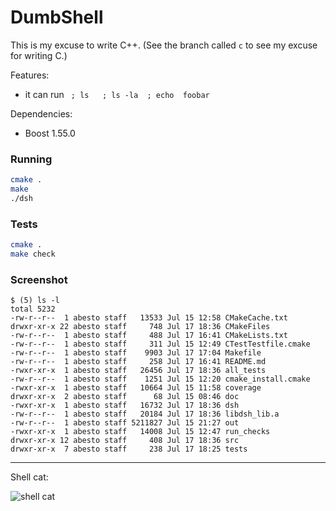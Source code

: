 # DumbShell

This is my excuse to write C++. (See the branch called `c` to see my excuse for writing C.)

Features:
 - it can run ` ; ls   ; ls -la  ; echo  foobar`

Dependencies:
 - Boost 1.55.0

### Running

```sh
cmake .
make
./dsh
```

### Tests

```sh
cmake .
make check
```

### Screenshot

```
$ (5) ls -l
total 5232
-rw-r--r--  1 abesto staff   13533 Jul 15 12:58 CMakeCache.txt
drwxr-xr-x 22 abesto staff     748 Jul 17 18:36 CMakeFiles
-rw-r--r--  1 abesto staff     488 Jul 17 16:41 CMakeLists.txt
-rw-r--r--  1 abesto staff     311 Jul 15 12:49 CTestTestfile.cmake
-rw-r--r--  1 abesto staff    9903 Jul 17 17:04 Makefile
-rw-r--r--  1 abesto staff     258 Jul 17 16:41 README.md
-rwxr-xr-x  1 abesto staff   26456 Jul 17 18:36 all_tests
-rw-r--r--  1 abesto staff    1251 Jul 15 12:20 cmake_install.cmake
-rwxr-xr-x  1 abesto staff   10664 Jul 15 11:58 coverage
drwxr-xr-x  2 abesto staff      68 Jul 15 08:46 doc
-rwxr-xr-x  1 abesto staff   16732 Jul 17 18:36 dsh
-rw-r--r--  1 abesto staff   20184 Jul 17 18:36 libdsh_lib.a
-rw-r--r--  1 abesto staff 5211827 Jul 15 21:27 out
-rwxr-xr-x  1 abesto staff   14008 Jul 15 12:47 run_checks
drwxr-xr-x 12 abesto staff     408 Jul 17 18:36 src
drwxr-xr-x  7 abesto staff     238 Jul 17 18:25 tests
```

----

Shell cat:

![shell cat](http://s3.favim.com/orig/47/black-and-white-cat-cute-shell-Favim.com-438008.jpg)
